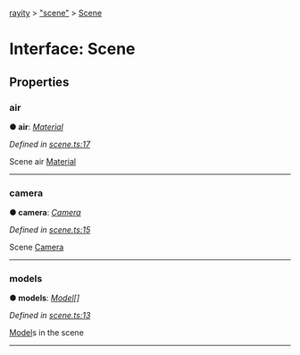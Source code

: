 [rayity](../README.md) > ["scene"](../modules/_scene_.md) > [Scene](../interfaces/_scene_.scene.md)



# Interface: Scene


## Properties
<a id="air"></a>

###  air

**●  air**:  *[Material](_material_.material.md)* 

*Defined in [scene.ts:17](https://github.com/gribbet/rayity/blob/afedd20/src/scene.ts#L17)*



Scene air [Material](_material_.material.md)




___

<a id="camera"></a>

###  camera

**●  camera**:  *[Camera](_camera_.camera.md)* 

*Defined in [scene.ts:15](https://github.com/gribbet/rayity/blob/afedd20/src/scene.ts#L15)*



Scene [Camera](_camera_.camera.md)




___

<a id="models"></a>

###  models

**●  models**:  *[Model](_model_.model.md)[]* 

*Defined in [scene.ts:13](https://github.com/gribbet/rayity/blob/afedd20/src/scene.ts#L13)*



[Model](_model_.model.md)s in the scene




___


